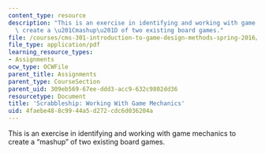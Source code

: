 ```yaml
---
content_type: resource
description: "This is an exercise in identifying and working with game mechanics to\
  \ create a \u201Cmashup\u201D of two existing board games."
file: /courses/cms-301-introduction-to-game-design-methods-spring-2016/4faebe488c9944a5d272cdc6d036204a_MITCMS_301S16_Assigment3.pdf
file_type: application/pdf
learning_resource_types:
- Assignments
ocw_type: OCWFile
parent_title: Assignments
parent_type: CourseSection
parent_uid: 309eb569-67ee-ddd3-acc9-632c9802dd36
resourcetype: Document
title: 'Scrabbleship: Working With Game Mechanics'
uid: 4faebe48-8c99-44a5-d272-cdc6d036204a
---
```

This is an exercise in identifying and working with game mechanics to create a “mashup” of two existing board games.

